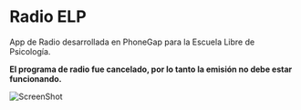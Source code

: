 # Radio ELP

App de Radio desarrollada en PhoneGap para la Escuela Libre de Psicología.

**El programa de radio fue cancelado, por lo tanto la emisión no debe estar funcionando.**

![ScreenShot](https://github.com/xavierocampos/radioelp/blob/master/screenshot.png)
